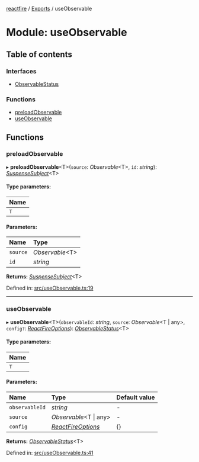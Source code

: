 [reactfire](../README.md) / [Exports](../modules.md) / useObservable

# Module: useObservable

## Table of contents

### Interfaces

- [ObservableStatus](../interfaces/useobservable.observablestatus.md)

### Functions

- [preloadObservable](useobservable.md#preloadobservable)
- [useObservable](useobservable.md#useobservable)

## Functions

### preloadObservable

▸ **preloadObservable**<T\>(`source`: *Observable*<T\>, `id`: *string*): [*SuspenseSubject*](../classes/suspensesubject.suspensesubject-1.md)<T\>

#### Type parameters:

Name |
:------ |
`T` |

#### Parameters:

Name | Type |
:------ | :------ |
`source` | *Observable*<T\> |
`id` | *string* |

**Returns:** [*SuspenseSubject*](../classes/suspensesubject.suspensesubject-1.md)<T\>

Defined in: [src/useObservable.ts:19](https://github.com/FirebaseExtended/reactfire/blob/master/src/useObservable.ts#L19)

___

### useObservable

▸ **useObservable**<T\>(`observableId`: *string*, `source`: *Observable*<T \| any\>, `config?`: [*ReactFireOptions*](../interfaces/index.reactfireoptions.md)): [*ObservableStatus*](../interfaces/useobservable.observablestatus.md)<T\>

#### Type parameters:

Name |
:------ |
`T` |

#### Parameters:

Name | Type | Default value |
:------ | :------ | :------ |
`observableId` | *string* | - |
`source` | *Observable*<T \| any\> | - |
`config` | [*ReactFireOptions*](../interfaces/index.reactfireoptions.md) | {} |

**Returns:** [*ObservableStatus*](../interfaces/useobservable.observablestatus.md)<T\>

Defined in: [src/useObservable.ts:41](https://github.com/FirebaseExtended/reactfire/blob/master/src/useObservable.ts#L41)

